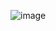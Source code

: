 ![image]([https://user-images.githubusercontent.com/48845273/215354492-c6857732-5004-41ca-b8b0-8c5c31a1af11.png](https://github.com/PabloXT14/Ignite-Timer/raw/main/.github/images/ignite_timer-demonstration.gif))
